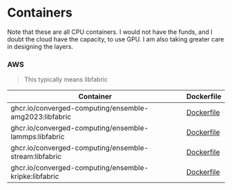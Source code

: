 # Containers

Note that these are all CPU containers. I would not have the funds, and I doubt the cloud have the capacity, to use GPU.
I am also taking greater care in designing the layers.

### AWS 

> This typically means libfabric


| Container                                               |  Dockerfile                          |
|---------------------------------------------------------|--------------------------------------|
| ghcr.io/converged-computing/ensemble-amg2023:libfabric  | [Dockerfile](amg2023/Dockerfile)     |
| ghcr.io/converged-computing/ensemble-lammps:libfabric   | [Dockerfile](lammps/Dockerfile)      |
| ghcr.io/converged-computing/ensemble-stream:libfabric   | [Dockerfile](stream/Dockerfile)      |
| ghcr.io/converged-computing/ensemble-kripke:libfabric   | [Dockerfile](kripke/Dockerfile)      |
